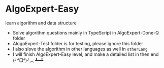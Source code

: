 # AlgoExpert-Easy

learn algorithm and data structure

- Solve algorithm questions mainly in TypeScript in AlgoExpert-Done-Q folder
- AlogoExpert-Test folder is for testing, please ignore this folder
- I also slove the algorithm in other languages as well in `otherLang`
- I will finish AlgoExpert-Easy level, and make a detailed list in then end
  (╯°□°)╯︵ ┻━┻
